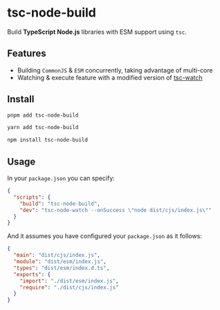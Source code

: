 # tsc-node-build

Build __TypeScript Node.js__ libraries with ESM support using `tsc`.

## Features

- Building `CommonJS` & `ESM` concurrently, taking advantage of multi-core
- Watching & execute feature with a modified version of [tsc-watch](https://github.com/gilamran/tsc-watch)

## Install

```bash
pnpm add tsc-node-build
```

```bash
yarn add tsc-node-build
```

```bash
npm install tsc-node-build
```

## Usage

In your `package.json` you can specify:

```json
{
  "scripts": {
    "build": "tsc-node-build",
    "dev": "tsc-node-watch --onSuccess \"node dist/cjs/index.js\""
  }
}
```

And it assumes you have configured your `package.json` as it follows:

```json
{
  "main": "dist/cjs/index.js",
  "module": "dist/esm/index.js",
  "types": "dist/esm/index.d.ts",
  "exports": {
    "import": "./dist/esm/index.js",
    "require": "./dist/cjs/index.js"
  }
}
```
